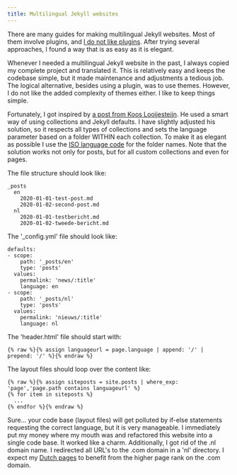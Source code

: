 ```yaml
---
title: Multilingual Jekyll websites
---
```


There are many guides for making multilingual Jekyll websites. Most of them involve plugins, and [I do not like plugins](https://jekyllcodex.org/without-plugins). After trying several approaches, I found a way that is as easy as it is elegant.

Whenever I needed a multilingual Jekyll website in the past, I always copied my complete project and translated it. This is relatively easy and keeps the codebase simple, but it made maintenance and adjustments a tedious job. The logical alternative, besides using a plugin, was to use themes. However, I do not like the added complexity of themes either. I like to keep things simple.

Fortunately, I got inspired by [a post from Koos Looijesteijn](https://www.kooslooijesteijn.net/blog/multilingual-website-with-jekyll-collections). He used a smart way of using collections and Jekyll defaults. I have slightly adjusted his solution, so it respects all types of collections and sets the language parameter based on a folder WITHIN each collection. To make it as elegant as possible I use the [ISO language code](https://en.wikipedia.org/wiki/List_of_ISO_639-1_codes) for the folder names. Note that the solution works not only for posts, but for all custom collections and even for pages.

The file structure should look like:
```
_posts
  en
    2020-01-01-test-post.md
    2020-01-02-second-post.md
  nl
    2020-01-01-testbericht.md
    2020-01-02-tweede-bericht.md
```
The '_config.yml' file should look like:
```
defaults:
- scope:
    path: '_posts/en'
    type: 'posts'
  values:
    permalink: 'news/:title'
    language: en
- scope:
    path: '_posts/nl'
    type: 'posts'
  values:
    permalink: 'nieuws/:title'
    language: nl
```
The 'header.html' file should start with:
```
{% raw %}{% assign languageurl = page.language | append: '/' | prepend: '/' %}{% endraw %}
```
The layout files should loop over the content like:
```
{% raw %}{% assign siteposts = site.posts | where_exp: 'page','page.path contains languageurl' %}
{% for item in siteposts %}
  ...
{% endfor %}{% endraw %}
```

Sure... your code base (layout files) will get polluted by if-else statements requesting the correct language, but it is very manageable. I immediately put my money where my mouth was and refactored this website into a single code base. It worked like a charm. Additionally, I got rid of the .nl domain name. I redirected all URL's to the .com domain in a 'nl' directory. I expect my [Dutch pages](/nl/) to benefit from the higher page rank on the .com domain.